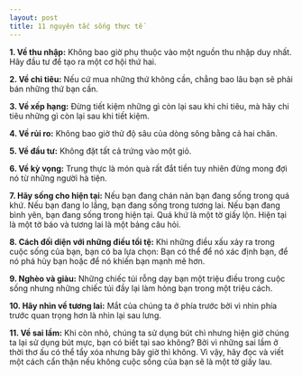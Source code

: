 ```yaml
---
layout: post
title: 11 nguyên tắc sống thực tế
---
```


 **1. Về thu nhập:** Không bao giờ phụ thuộc vào một nguồn thu nhập duy nhất. Hãy đầu tư để tạo ra một cơ hội thứ hai.

**2. Về chi tiêu:** Nếu cứ mua những thứ không cần, chẳng bao lâu bạn sẽ phải bán những thứ bạn cần.

**3. Về xếp hạng:** Đừng tiết kiệm những gì còn lại sau khi chi tiêu, mà hãy chi tiêu những gì còn lại sau khi tiết kiệm.

**4. Về rủi ro:** Không bao giờ thử độ sâu của dòng sông bằng cả hai chân.

**5. Về đầu tư:** Không đặt tất cả trứng vào một giỏ.

**6. Về kỳ vọng:** Trung thực là món quà rất đắt tiền tuy nhiên đừng mong đợi nó từ những người hà tiện.

**7. Hãy sống cho hiện tại:** Nếu bạn đang chán nản bạn đang sống trong quá khứ. Nếu bạn đang lo lắng, bạn đang sống trong tương lai. Nếu bạn đang bình yên, bạn đang sống trong hiện tại. Quá khứ là một tờ giấy lộn. Hiện tại là một tờ báo và tương lai là một bảng câu hỏi.

**8. Cách đối diện với những điều tồi tệ:** Khi những điều xấu xảy ra trong cuộc sống của bạn, bạn có ba lựa chọn: Bạn có thể để nó xác định bạn, để nó phá hủy bạn hoặc để nó khiến bạn mạnh mẽ hơn.

**9. Nghèo và giàu:** Những chiếc túi rỗng dạy bạn một triệu điều trong cuộc sống nhưng những chiếc túi đầy lại làm hỏng bạn trong một triệu cách.

**10. Hãy nhìn về tương lai:** Mắt của chúng ta ở phía trước bởi vì nhìn phía trước quan trọng hơn là nhìn lại sau lưng.

**11. Về sai lầm:** Khi còn nhỏ, chúng ta sử dụng bút chì nhưng hiện giờ chúng ta lại sử dụng bút mực, bạn có biết tại sao không? Bởi vì những sai lầm ở thời thơ ấu có thể tẩy xóa nhưng bây giờ thì không. Vì vậy, hãy đọc và viết một cách cẩn thận nếu không cuộc sống của bạn sẽ là một tờ giấy lau.
